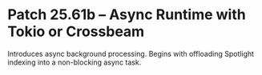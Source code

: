 # Patch 25.61b – Async Runtime with Tokio or Crossbeam

Introduces async background processing. Begins with offloading Spotlight indexing into a non-blocking async task.

